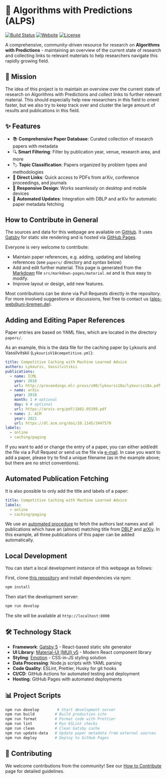 # 🔬 Algorithms with Predictions (ALPS)

[![Build Status](https://github.com/algorithms-with-predictions/algorithms-with-predictions.github.io/workflows/CI%2FCD%20Pipeline/badge.svg)](https://github.com/algorithms-with-predictions/algorithms-with-predictions.github.io/actions)
[![Website](https://img.shields.io/website?url=https%3A%2F%2Falgorithms-with-predictions.github.io)](https://algorithms-with-predictions.github.io)
[![License](https://img.shields.io/github/license/algorithms-with-predictions/algorithms-with-predictions.github.io)](LICENSE)

A comprehensive, community-driven resource for research on **Algorithms with Predictions** -
maintaining an overview of the current state of research and collecting links to relevant materials
to help researchers navigate this rapidly growing field.

## 🎯 Mission

The idea of this project is to maintain an overview over the current state of research on Algorithms
with Predictions and collect links to further relevant material. This should especially help new
researchers in this field to orient faster, but we also try to keep track over and cluster the large
amount of results and publications in this field.

## ✨ Features

- 📚 **Comprehensive Paper Database**: Curated collection of research papers with metadata
- 🔍 **Smart Filtering**: Filter by publication year, venue, research area, and more
- 🏷️ **Topic Classification**: Papers organized by problem types and methodologies
- 🔗 **Direct Links**: Quick access to PDFs from arXiv, conference proceedings, and journals
- 📱 **Responsive Design**: Works seamlessly on desktop and mobile devices
- 🤖 **Automated Updates**: Integration with DBLP and arXiv for automatic paper metadata fetching

## How to Contribute in General

The sources and data for this webpage are available on
[GitHub](https://github.com/algorithms-with-predictions/algorithms-with-predictions.github.io). It
uses [Gatsby](https://www.gatsbyjs.com/) for static site rendering and is hosted via
[GitHub Pages](https://pages.github.com/).

Everyone is very welcome to contribute:

- Maintain paper references, e.g. adding, updating and labeling references (see `papers/` directory
  and syntax below)
- Add and edit further material. This page is generated from the
  [Markdown](https://en.wikipedia.org/wiki/Markdown) file `src/markdown-pages/material.md` and is
  thus easy to modify.
- Improve layout or design, add new features.

Most contributions can be done via Pull Requests directly in the repository. For more involved
suggestions or discussions, feel free to contact us
([alps-web@uni-bremen.de](mailto:alps-web@uni-bremen.de)).

## Adding and Editing Paper References

Paper entries are based on YAML files, which are located in the directory `papers/`.

As an example, this is the data file for the caching paper by Lykouris and Vassilvitskii
(`LykourisV18competitive.yml`):

```yml
title: Competitive Caching with Machine Learned Advice
authors: Lykouris, Vassilvitskii
publications:
  - name: ICML
    year: 2018
    url: http://proceedings.mlr.press/v80/lykouris18a/lykouris18a.pdf
  - name: arXiv
    year: 2018
    month: 1 # optional
    day: 4 # optional
    url: https://arxiv.org/pdf/1802.05399.pdf
  - name: J. ACM
    year: 2021
    url: https://dl.acm.org/doi/10.1145/3447579
labels:
  - online
  - caching/paging
```

If you want to add or change the entry of a paper, you can either add/edit the file via a Pull
Request or send us the file via [e-mail](mailto:alps-web@uni-bremen.de). In case you want to add a
paper, please try to find a unique filename (as in the example above; but there are no strict
conventions).

## Automated Publication Fetching

It is also possible to only add the title and labels of a paper:

```yml
title: Competitive Caching with Machine Learned Advice
labels:
  - online
  - caching/paging
```

We use an
[automated procedure](https://github.com/algorithms-with-predictions/algorithms-with-predictions.github.io/blob/main/scripts/updateData.mjs)
to fetch the authors last names and all publications which have an (almost) matching title from
[DBLP](https://dblp.org) and [arXiv](https://arxiv.org). In this example, all three publications of
this paper can be added automatically.

## Local Development

You can start a local development instance of this webpage as follows:

First, clone
[this repository](https://github.com/algorithms-with-predictions/algorithms-with-predictions.github.io)
and install dependencies via npm:

```bash
npm install
```

Then start the development server:

```bash
npm run develop
```

The site will be available at `http://localhost:8000`

## 🛠️ Technology Stack

- **Framework**: [Gatsby 5](https://www.gatsbyjs.com/) - React-based static site generator
- **UI Library**: [Material-UI (MUI) v5](https://mui.com/) - Modern React component library
- **Styling**: [Emotion](https://emotion.sh/) - CSS-in-JS styling solution
- **Data Processing**: Node.js scripts with YAML parsing
- **Code Quality**: ESLint, Prettier, Husky for git hooks
- **CI/CD**: GitHub Actions for automated testing and deployment
- **Hosting**: GitHub Pages with automated deployments

## 📊 Project Scripts

```bash
npm run develop        # Start development server
npm run build         # Build production site
npm run format        # Format code with Prettier
npm run lint          # Run ESLint checks
npm run clean         # Clean Gatsby cache
npm run update-data   # Update paper metadata from external sources
npm run deploy        # Deploy to GitHub Pages
```

## 🤝 Contributing

We welcome contributions from the community! See our
[How to Contribute](https://algorithms-with-predictions.github.io/contribute) page for detailed
guidelines.
